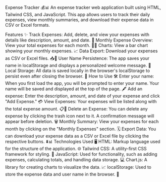Expense Tracker 💰📊
An expense tracker web application built using HTML, Tailwind CSS, and JavaScript. This app allows users to track their daily expenses, view monthly summaries, and download their expense data in CSV or Excel formats.

Features ✨
Track Expenses: Add, delete, and view your expenses with details like description, amount, and date. 📝
Monthly Expense Overview: View your total expenses for each month. 📅💸
Charts: View a bar chart showing your monthly expenses. 📈
Data Export: Download your expenses as CSV or Excel files. 📥📁
User Name Persistence: The app saves your name in localStorage and displays a personalized welcome message. 👋
Local Storage: All data is saved locally in the browser's localStorage to persist even after closing the browser. 🔐
How to Use 🛠️
Enter your name: When you first load the app, you will be prompted to enter your name. Your name will be saved and displayed at the top of the page. 🖋️
Add an expense: Enter the description, amount, and date of your expense and click "Add Expense." 💳
View Expenses: Your expenses will be listed along with the total expense amount. 📋💸
Delete an Expense: You can delete any expense by clicking the trash icon next to it. A confirmation message will appear before deletion. 🗑️
Monthly Summary: View your expenses for each month by clicking on the "Monthly Expenses" section. 🗓️
Export Data: You can download your expense data as a CSV or Excel file by clicking the respective buttons. ⬇️📊
Technologies Used 🖥️
HTML: Markup language used for the structure of the application. 🌐
Tailwind CSS: A utility-first CSS framework for styling. 🎨
JavaScript: Used for functionality, such as adding expenses, calculating totals, and handling data storage. 💻
Chart.js: A library for creating charts to visualize the data. 📈
localStorage: Used to store the expense data and user name in the browser. 💾
